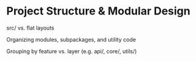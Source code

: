 # Project Structure & Modular Design

src/ vs. flat layouts

Organizing modules, subpackages, and utility code

Grouping by feature vs. layer (e.g. api/, core/, utils/)
